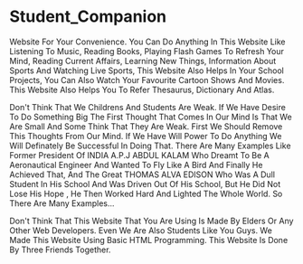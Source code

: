 # Student_Companion
 Website For Your Convenience.
 You Can Do Anything In This Website Like Listening To Music, Reading Books, Playing Flash Games To Refresh Your Mind, Reading Current Affairs, Learning New Things, Information About Sports And Watching Live Sports, This Website Also Helps In Your School Projects, You Can Also Watch Your Favourite Cartoon Shows And Movies. This Website Also Helps You To Refer Thesaurus, Dictionary And Atlas.

Don't Think That We Childrens And Students Are Weak. If We Have Desire To Do Something Big The First Thought That Comes In Our Mind Is That We Are Small And Some Think That They Are Weak. First We Should Remove This Thoughts From Our Mind. If We Have Will Power To Do Anything We Will Definately Be Successful In Doing That. There Are Many Examples Like Former President Of INDIA A.P.J ABDUL KALAM Who Dreamt To Be A Aeronautical Engineer And Wanted To Fly Like A Bird And Finally He Achieved That, And The Great THOMAS ALVA EDISON Who Was A Dull Student In His School And Was Driven Out Of His School, But He Did Not Lose His Hope , He Then Worked Hard And Lighted The Whole World. So There Are Many Examples...

Don't Think That This Website That You Are Using Is Made By Elders Or Any Other Web Developers. Even We Are Also Students Like You Guys. We Made This Website Using Basic HTML Programming. This Website Is Done By Three Friends Together.
